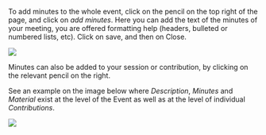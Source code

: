 To add minutes to the whole event, click on the pencil on the top right of the page, and click on _add minutes_.
Here you can add the text of the minutes of your meeting, you are offered formatting help (headers, bulleted or numbered lists, etc).
Click on save, and then on Close.

![](../assets/add-minutes-meeting.png)

Minutes can also be added to your session or contribution, by clicking on the relevant pencil on the right.

See an example on the image below where _Description_, _Minutes_ and _Material_ exist at the level of the Event as well as at the level of individual _Contributions_.

![](../assets/material-meeting.png)
